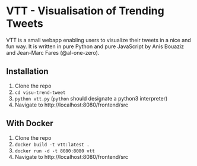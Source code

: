 # VTT - Visualisation of Trending Tweets

VTT is a small webapp enabling users to visualize their tweets in a nice and fun way. It is written in pure Python and pure JavaScript by Anis Bouaziz and Jean-Marc Fares (@al-one-zero).

## Installation

1. Clone the repo  
2. `cd visu-trend-tweet`
3. `python vtt.py` (`python` should designate a python3 interpreter)
4. Navigate to http://localhost:8080/frontend/src

## With Docker

1. Clone the repo
2. `docker build -t vtt:latest .`
3. `docker run -d -t 8080:8080 vtt`
4. Navigate to http://localhost:8080/frontend/src
